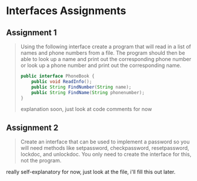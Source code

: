 # Interfaces Assignments

## Assignment 1

> Using the following interface create a program that will read in a list of names and phone numbers from a file. The program should then be able to look up a name and print out the corresponding phone number or look up a phone number and print out the corresponding name.
>
> ```java
> public interface PhoneBook {
>     public void ReadInfo();
>     public String FindNumber(String name);
>     public String FindName(String phonenumber);
> }
> ```
>
> explanation soon, just look at code comments for now

## Assignment 2

> Create an interface that can be used to implement a password so you will need methods like setpassword, checkpassword, resetpassword, lockdoc, and unlockdoc. You only need to create the interface for this, not the program.

really self-explanatory for now, just look at the file, i'll fill this out later.
